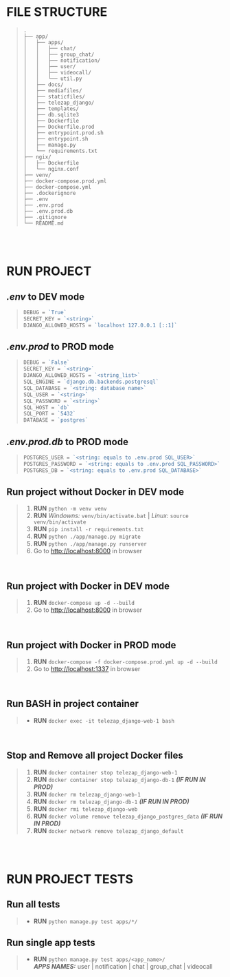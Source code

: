 # FILE STRUCTURE
> ```
> .  
> ├── app/ 
> │   ├── apps/
> │   │   ├── chat/
> │   │   ├── group_chat/
> │   │   ├── notification/
> │   │   ├── user/
> │   │   ├── videocall/
> │   │   └── util.py
> │   ├── docs/  
> │   ├── mediafiles/  
> │   ├── staticfiles/  
> │   ├── telezap_django/  
> │   ├── templates/  
> │   ├── db.sqlite3  
> │   ├── Dockerfile  
> │   ├── Dockerfile.prod  
> │   ├── entrypoint.prod.sh  
> │   ├── entrypoint.sh  
> │   ├── manage.py  
> │   └── requirements.txt  
> ├── ngix/  
> │   ├── Dockerfile  
> │   └── nginx.conf  
> ├── venv/  
> ├── docker-compose.prod.yml  
> ├── docker-compose.yml  
> ├── .dockerignore  
> ├── .env  
> ├── .env.prod  
> ├── .env.prod.db  
> ├── .gitignore  
> └── README.md  
> ```

<br><br>

# RUN PROJECT

## *.env* to DEV mode
> ```js
> DEBUG = `True`
> SECRET_KEY = `<string>`
> DJANGO_ALLOWED_HOSTS = `localhost 127.0.0.1 [::1]`
> ```

## *.env.prod* to PROD mode
> ```js
> DEBUG = `False` 
> SECRET_KEY = `<string>`
> DJANGO_ALLOWED_HOSTS = `<string_list>`
> SQL_ENGINE = `django.db.backends.postgresql`
> SQL_DATABASE = `<string: database name>`
> SQL_USER = `<string>`
> SQL_PASSWORD = `<string>`
> SQL_HOST = `db`
> SQL_PORT = `5432`
> DATABASE = `postgres`
> ```


## *.env.prod.db* to PROD mode
> ```js
> POSTGRES_USER = `<string: equals to .env.prod SQL_USER>`
> POSTGRES_PASSWORD = `<string: equals to .env.prod SQL_PASSWORD>`
> POSTGRES_DB = `<string: equals to .env.prod SQL_DATABASE>` 
> ```


## Run project without Docker in DEV mode
> 1. **RUN** `python -m venv venv`
> 2. **RUN** *Windowns:* `venv/bin/activate.bat` | *Linux:* `source venv/bin/activate`
> 3. **RUN** `pip install -r requirements.txt`
> 4. **RUN** `python ./app/manage.py migrate`
> 5. **RUN** `python ./app/manage.py runserver`
> 6. Go to [http://localhost:8000](http://localhost:8000) in browser

<br>

## Run project with Docker in DEV mode
> 1. **RUN** `docker-compose up -d --build`
> 2. Go to [http://localhost:8000](http://localhost:8000) in browser

<br>

## Run project with Docker in PROD mode
> 1. **RUN** `docker-compose -f docker-compose.prod.yml up -d --build`
> 2. Go to [http://localhost:1337](http://localhost:1337) in browser

<br>

## Run BASH in project container
> - **RUN** `docker exec -it telezap_django-web-1 bash`

<br>

## Stop and Remove all project Docker files
> 1. **RUN** `docker container stop telezap_django-web-1`
> 2. **RUN** `docker container stop telezap_django-db-1` ***(IF RUN IN PROD)***
> 3. **RUN** `docker rm telezap_django-web-1`
> 4. **RUN** `docker rm telezap_django-db-1` ***(IF RUN IN PROD)***
> 5. **RUN** `docker rmi telezap_django-web`
> 6. **RUN** `docker volume remove telezap_django_postgres_data` ***(IF RUN IN PROD)***
> 7. **RUN** `docker network remove telezap_django_default`

<br><br>

# RUN PROJECT TESTS

## Run all tests
> - **RUN** `python manage.py test apps/*/`

## Run single app tests
> - **RUN** `python manage.py test apps/<app_name>/`  
> ***APPS NAMES:*** user | notification | chat | group_chat | videocall
